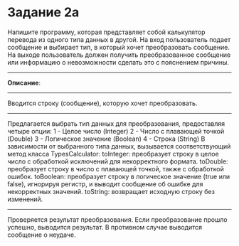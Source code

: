 # Задание 2a
Напишите программу, которая представляет собой калькулятор перевода из одного типа данных в другой. На вход пользователь подает сообщение и выбирает тип, в который хочет преобразовать сообщение. На выходе пользователь должен получить преобразованное сообщение или информацию о невозможности сделать это с пояснением причины.
***
**Описание**:
***
Вводится строку (сообщение), которую хочет преобразовать.
***
Предлагается выбрать тип данных для преобразования, предоставляя четыре опции:
    1 - Целое число (Integer)
    2 - Число с плавающей точкой (Double)
    3 - Логическое значение (Boolean)
    4 - Строка (String)
В зависимости от выбранного типа данных, вызывается соответствующий метод класса TypesCalculator:
    toInteger: преобразует строку в целое число с обработкой исключений для некорректного формата.
    toDouble: преобразует строку в число с плавающей точкой, также с обработкой ошибок.
    toBoolean: преобразует строку в логическое значение (true или false), игнорируя регистр, и выводит сообщение об ошибке для некорректных значений.
    toString: возвращает исходную строку без изменений.
***
Проверяется результат преобразования. Если преобразование прошло успешно, выводится результат. В противном случае выводится сообщение о неудаче.